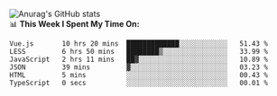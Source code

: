 
![Anurag's GitHub stats](https://github-readme-stats.vercel.app/api?username=supergczh&show_icons=true&theme=radical)
<br />
📊 **This Week I Spent My Time On:**

<!--START_SECTION:waka-->

```text
Vue.js       10 hrs 20 mins  █████████████░░░░░░░░░░░░   51.43 %
LESS         6 hrs 50 mins   ████████▒░░░░░░░░░░░░░░░░   33.99 %
JavaScript   2 hrs 11 mins   ██▓░░░░░░░░░░░░░░░░░░░░░░   10.89 %
JSON         39 mins         ▓░░░░░░░░░░░░░░░░░░░░░░░░   03.23 %
HTML         5 mins          ░░░░░░░░░░░░░░░░░░░░░░░░░   00.43 %
TypeScript   0 secs          ░░░░░░░░░░░░░░░░░░░░░░░░░   00.01 %
```

<!--END_SECTION:waka-->
